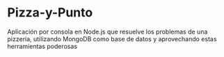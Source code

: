 # Pizza-y-Punto
Aplicación por consola en Node.js que resuelve los problemas de una pizzeria, utilizando MongoDB como base de datos y aprovechando estas herramientas poderosas
